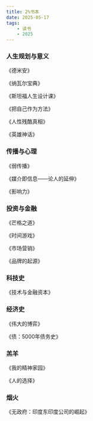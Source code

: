 ```yaml
---
title: 2%书本
date: 2025-05-17
tags: 
    - 读书
    - 2025
---
```






### 人生规划与意义

《德米安》

《纳瓦尔宝典》

《斯坦福人生设计课》

《把自己作为方法》

《人性残酷真相》

《英雄神话》





### 传播与心理

《弱传播》

《媒介即信息——论人的延伸》

《影响力》





### 投资与金融

《芒格之道》

《时间游戏》

《市场营销》

《品牌的起源》





### 科技史

《技术与金融资本》





### 经济史

《伟大的博弈》

《债：5000年债务史》





### 羔羊

《我的精神家园》

《人的选择》





### 烟火

《无政府：印度东印度公司的崛起》